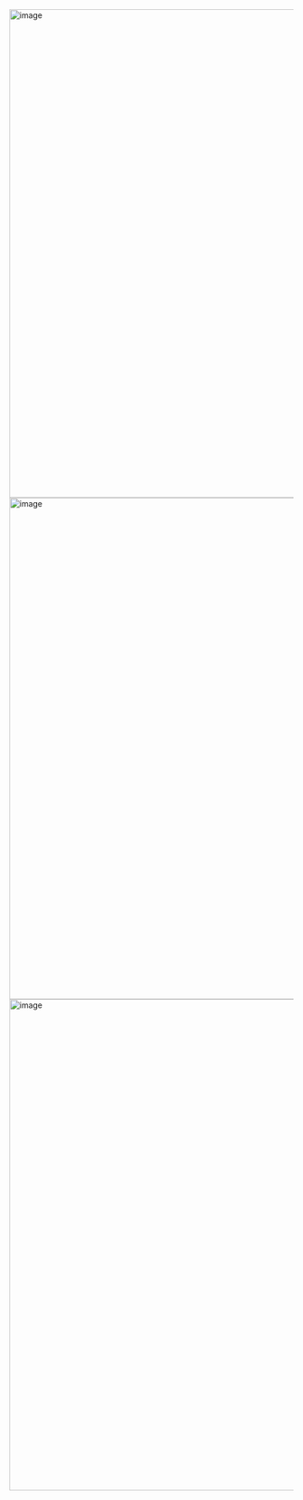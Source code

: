 <img width="1855" height="867" alt="image" src="https://github.com/user-attachments/assets/570b2108-6ccc-4433-8f0d-eb06f0f4674b" />

<img width="1919" height="890" alt="image" src="https://github.com/user-attachments/assets/fd97f10f-195c-421d-9f66-bcd1fc90f2c3" />

<img width="1854" height="872" alt="image" src="https://github.com/user-attachments/assets/cf52edbd-f85b-4439-8319-c7d5a5813cb5" />


